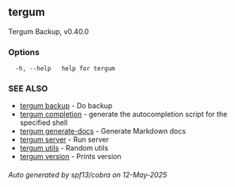 ## tergum

Tergum Backup, v0.40.0

### Options

```
  -h, --help   help for tergum
```

### SEE ALSO

* [tergum backup](tergum_backup.md)	 - Do backup
* [tergum completion](tergum_completion.md)	 - generate the autocompletion script for the specified shell
* [tergum generate-docs](tergum_generate-docs.md)	 - Generate Markdown docs
* [tergum server](tergum_server.md)	 - Run server
* [tergum utils](tergum_utils.md)	 - Random utils
* [tergum version](tergum_version.md)	 - Prints version

###### Auto generated by spf13/cobra on 12-May-2025
